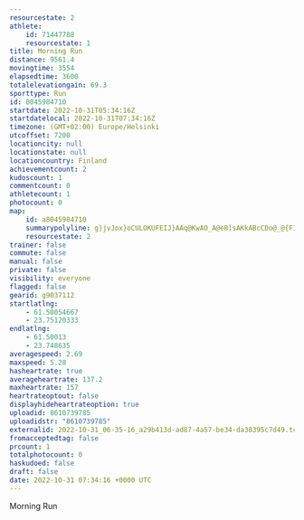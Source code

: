 ```yaml
---
resourcestate: 2
athlete:
    id: 71447788
    resourcestate: 1
title: Morning Run
distance: 9561.4
movingtime: 3554
elapsedtime: 3600
totalelevationgain: 69.3
sporttype: Run
id: 8045984710
startdate: 2022-10-31T05:34:16Z
startdatelocal: 2022-10-31T07:34:16Z
timezone: (GMT+02:00) Europe/Helsinki
utcoffset: 7200
locationcity: null
locationstate: null
locationcountry: Finland
achievementcount: 2
kudoscount: 1
commentcount: 0
athletecount: 1
photocount: 0
map:
    id: a8045984710
    summarypolyline: g}jvJox}oCULOKUFEIJ}AAq@KwAO_A@eB]sAKkABcCDo@_@{FI_B@iAGcA]}Ac@[o@?]P[b@m@Xu@oA_AcCEU@k@`@wAJw@As@Ku@GeA_@m@CSDeAc@}@g@y@BqAUaBAy@KoAs@wCw@gAOg@EQRk@s@eAGo@a@}@u@oAgAOo@Ym@CSWe@A[}@SeAy@eASw@Im@IwBEyDm@_DMGi@NGIES?mCRkBBcASgAImAHcDIeB_AKsA{Dm@yBIKs@Dm@RaAQaAVo@Sa@[IBCVBlDPnCBtBFd@C`KGdA_@tBEhASbA_@l@STOBa@QkAgAi@aA]qAw@iEGgA?{Cm@sC_AcDUc@Y_@w@Y_B_BOg@QkBi@gCa@mEOs@?_@BUb@w@f@e@DUC_BCKQQ[}Aa@{@G{@De@EeADuAJw@CgAFi@B_B\wAHeCDYR_@VkCVw@Bs@IoAFe@[eE_@_CC}@a@mFCeB_@aD@s@GaAe@gDGoAJeAAkADcAI}BQuA@o@OkC@gBIs@?uAHy@Ak@Hg@LS|@s@`@Kd@m@b@sAHo@HsDD]CiBN}@~@uBr@{BJ{@DaBLq@Zw@l@w@n@k@Te@z@}@`AcCx@y@j@G`@Rd@Qf@yAzAeBb@kALMJAPZd@RxATZTJd@NPjA~@NZJZDh@b@pAvAfGf@l@X~@IfBa@rCk@tCMjAC~@O|@KpAQx@EhAD`A[~AOpFGpEFbAMvCIp@Bn@ThAHpARf@h@zBCn@Dd@`@fC`@tAv@bGZtAJvATjABx@Jr@MZSlBRz@@p@Cr@HbBLn@GhBSf@Ij@Ab@Ml@CpA_@zD@`@NTJ\HlAItFGn@W`H[hF?dCEh@?fDGdBW|Be@fCWxGBp@RvAH`AOvCD`DIrHTjEClCM~A?d@VxCXlECn@QvAg@hAGn@@xAI~FQzGNt@BxB\v@j@x@|@bCl@n@FSH?|@hA|AxEz@dFZbAd@jCVlCh@tC^fBp@`CDd@Ep@MVMK{@uCe@{B?_@NaAMmACy@\iAr@m@rAwBNmARw@Vw@XWH@v@x@R?t@V^fAZf@b@^X^BJGt@FtAElAJhBAf@LbCCzAD\ZTPb@l@Vf@@bAYn@g@V?Fd@P`E?nARhDJd@HJn@GTS
    resourcestate: 2
trainer: false
commute: false
manual: false
private: false
visibility: everyone
flagged: false
gearid: g9037112
startlatlng:
    - 61.50054667
    - 23.75120333
endlatlng:
    - 61.50013
    - 23.748635
averagespeed: 2.69
maxspeed: 5.28
hasheartrate: true
averageheartrate: 137.2
maxheartrate: 157
heartrateoptout: false
displayhideheartrateoption: true
uploadid: 8610739785
uploadidstr: "8610739785"
externalid: 2022-10-31_06-35-16_a29b413d-ad87-4a57-be34-da38395c7d49.tcx
fromacceptedtag: false
prcount: 1
totalphotocount: 0
haskudoed: false
draft: false
date: 2022-10-31 07:34:16 +0000 UTC
---
```

Morning Run